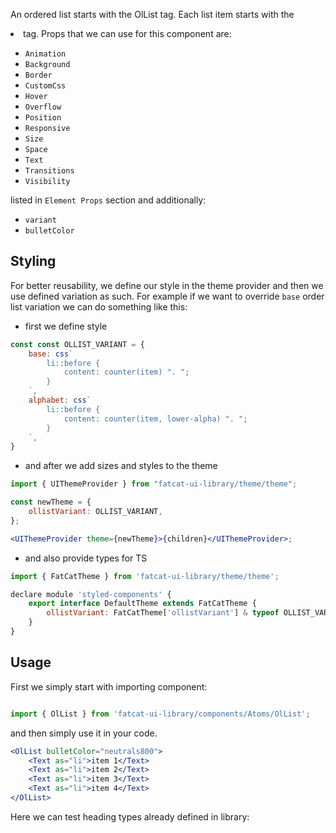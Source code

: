 An ordered list starts with the OlList tag. Each list item starts with the <li> tag. Props that we can use for this component are:

- `Animation`
- `Background`
- `Border`
- `CustomCss`
- `Hover`
- `Overflow`
- `Position`
- `Responsive`
- `Size`
- `Space`
- `Text`
- `Transitions`
- `Visibility`

listed in `Element Props` section and additionally:

- `variant`
- `bulletColor`

## Styling

For better reusability, we define our style in the theme provider and then we use defined variation as such. For example if we want to override `base` order list variation we can do something like this:

-   first we define style

```jsx
const const OLLIST_VARIANT = {
	base: css`
		li::before {
			content: counter(item) ". ";
		}
	`,
	alphabet: css`
		li::before {
			content: counter(item, lower-alpha) ". ";
		}
	`,
}
```

-   and after we add sizes and styles to the theme

```jsx
import { UIThemeProvider } from "fatcat-ui-library/theme/theme";

const newTheme = {
	ollistVariant: OLLIST_VARIANT,
};

<UIThemeProvider theme={newTheme}>{children}</UIThemeProvider>;
```

-   and also provide types for TS

```jsx
import { FatCatTheme } from 'fatcat-ui-library/theme/theme';

declare module 'styled-components' {
	export interface DefaultTheme extends FatCatTheme {
		ollistVariant: FatCatTheme['ollistVariant'] & typeof OLLIST_VARIANT,
	}
}
```

## Usage

First we simply start with importing component:

```jsx

import { OlList } from 'fatcat-ui-library/components/Atoms/OlList';

```

and then simply use it in your code.

```jsx
<OlList bulletColor="neutrals800">
	<Text as="li">item 1</Text>
	<Text as="li">item 2</Text>
	<Text as="li">item 3</Text>
	<Text as="li">item 4</Text>
</OlList>
```

Here we can test heading types already defined in library:
